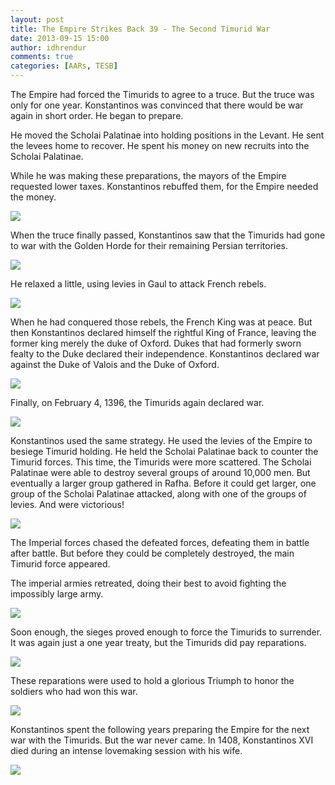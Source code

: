 ```yaml
---
layout: post
title: The Empire Strikes Back 39 - The Second Timurid War
date: 2013-09-15 15:00
author: idhrendur
comments: true
categories: [AARs, TESB]
---
```

The Empire had forced the Timurids to agree to a truce. But the truce was only for one year. Konstantinos was convinced that there would be war again in short order. He began to prepare.

He moved the Scholai Palatinae into holding positions in the Levant. He sent the levees home to recover. He spent his money on new recruits into the Scholai Palatinae.

While he was making these preparations, the mayors of the Empire requested lower taxes. Konstantinos rebuffed them, for the Empire needed the money.

![](/assets/tesb_images/39-1.png)

When the truce finally passed, Konstantinos saw that the Timurids had gone to war with the Golden Horde for their remaining Persian territories.

![](/assets/tesb_images/39-2.png)

He relaxed a little, using levies in Gaul to attack French rebels.

![](/assets/tesb_images/39-3.png)

When he had conquered those rebels, the French King was at peace. But then Konstantinos declared himself the rightful King of France, leaving the former king merely the duke of Oxford. Dukes that had formerly sworn fealty to the Duke declared their independence. Konstantinos declared war against the Duke of Valois and the Duke of Oxford.

![](/assets/tesb_images/39-4.png)

Finally, on February 4, 1396, the Timurids again declared war.

![](/assets/tesb_images/39-5.png)

Konstantinos used the same strategy. He used the levies of the Empire to besiege Timurid holding. He held the Scholai Palatinae back to counter the Timurid forces. This time, the Timurids were more scattered. The Scholai Palatinae were able to destroy several groups of around 10,000 men. But eventually a larger group gathered in Rafha. Before it could get larger, one group of the Scholai Palatinae attacked, along with one of the groups of levies. And were victorious!

![](/assets/tesb_images/39-6.png)

The Imperial forces chased the defeated forces, defeating them in battle after battle. But before they could be completely destroyed, the main Timurid force appeared.

The imperial armies retreated, doing their best to avoid fighting the impossibly large army.

![](/assets/tesb_images/39-7.png)

Soon enough, the sieges proved enough to force the Timurids to surrender. It was again just a one year treaty, but the Timurids did pay reparations.

![](/assets/tesb_images/39-8.png)

These reparations were used to hold a glorious Triumph to honor the soldiers who had won this war.

![](/assets/tesb_images/39-9.png)

Konstantinos spent the following years preparing the Empire for the next war with the Timurids. But the war never came. In 1408, Konstantinos XVI died during an intense lovemaking session with his wife.

![](/assets/tesb_images/39-10.png)
